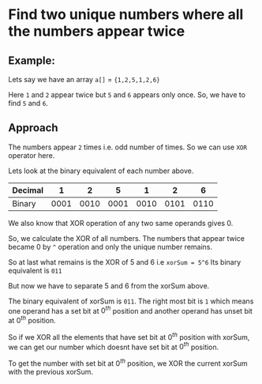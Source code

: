 # Find two unique numbers where all the numbers appear twice

## Example:

Lets say we have an array `a[]` = `{1,2,5,1,2,6}`

Here `1` and `2` appear twice but `5` and `6` appears only once. So, we have to find `5` and `6`.

## Approach

The numbers appear `2` times i.e. odd number of times. So we can use `XOR` operator here.

Lets look at the binary equivalent of each number above.

|  Decimal  |  1  |  2  |  5  |  1  |  2  |  6  |
|------|-----|-----|-----|-----|-----|-----|
| Binary| 0001| 0010| 0001| 0010| 0101| 0110

We also know that XOR operation of any two same operands gives 0.

So, we calculate the XOR of all numbers. The numbers that appear twice became 0 by `^` operation and only the unique number remains.

So at last what remains is the XOR of 5 and 6 i.e `xorSum = 5^6` Its binary equivalent is `011`

But now we have to separate 5 and 6 from the xorSum above.

The binary equivalent of xorSum is `011`. The right most bit is `1` which means one operand has a set bit at $0^{th}$ position and another operand has unset bit at $0^{th}$ position.

So if we XOR all the elements that have set bit at $0^{th}$ position with xorSum, we can get our number which doesnt have set bit at $0^{th}$ position.

To get the number with set bit at $0^{th}$ position, we XOR the current xorSum with the previous xorSum.
